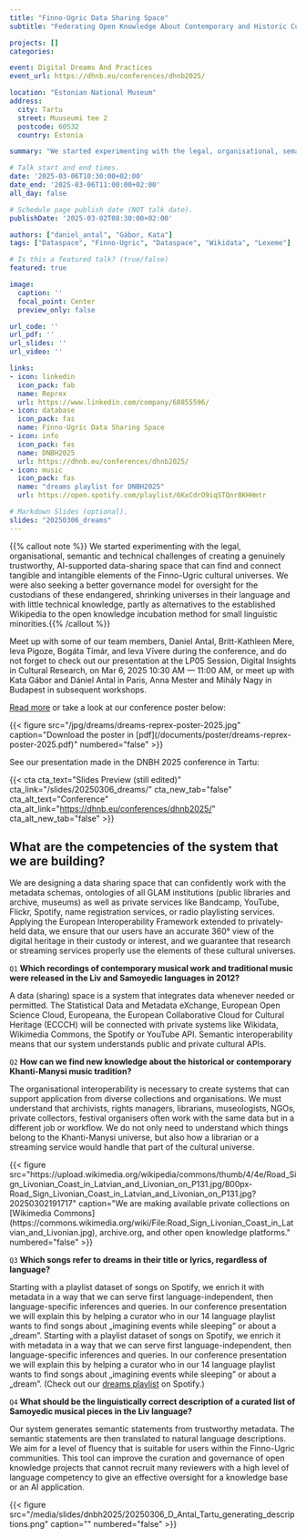 ```yaml
---
title: "Finno-Ugric Data Sharing Space"
subtitle: "Federating Open Knowledge About Contemporary and Historic Cultural Practices in the Wikibase System"

projects: []
categories:

event: Digital Dreams And Practices
event_url: https://dhnb.eu/conferences/dhnb2025/

location: "Estonian National Museum"
address:
  city: Tartu
  street: Muuseumi tee 2
  postcode: 60532
  country: Estonia

summary: "We started experimenting with the legal, organisational, semantic and technical challenges of creating a genuinely trustworthy, AI-supported data-sharing space that can find and connect tangible and intangible elements of the Finno-Ugric cultural universes."

# Talk start and end times.
date: '2025-03-06T10:30:00+02:00'
date_end: '2025-03-06T11:00:00+02:00'
all_day: false

# Schedule page publish date (NOT talk date).
publishDate: '2025-03-02T08:30:00+02:00'

authors: ["daniel_antal", "Gábor, Kata"]
tags: ["Dataspace", "Finno-Ugric", "Dataspace", "Wikidata", "Lexeme"]

# Is this a featured talk? (true/false)
featured: true

image:
  caption: ''
  focal_point: Center
  preview_only: false

url_code: ''
url_pdf: ''
url_slides: ''
url_video: ''

links:
- icon: linkedin
  icon_pack: fab
  name: Reprex
  url: https://www.linkedin.com/company/68855596/
- icon: database
  icon_pack: fas
  name: Finno-Ugric Data Sharing Space
- icon: info
  icon_pack: fas
  name: DNBH2025
  url: https://dhnb.eu/conferences/dhnb2025/
- icon: music
  icon_pack: fas
  name: "dreams playlist for DNBH2025"
  url: https://open.spotify.com/playlist/6KxCdrO9iqSTQnr8KHHmtr

# Markdown Slides (optional).
slides: "20250306_dreams"
---
```


{{% callout note %}} We started experimenting with the legal, organisational, semantic and technical challenges of creating a genuinely trustworthy, AI-supported data-sharing space that can find and connect tangible and intangible elements of the Finno-Ugric cultural universes. We were also seeking a better governance model for oversight for the custodians of these endangered, shrinking universes in their language and with little technical knowledge, partly as alternatives to the established Wikipedia to the open knowledge incubation method for small linguistic minorities.{{% /callout %}}

Meet up with some of our team members, Daniel Antal, Britt-Kathleen Mere, Ieva Pigoze, Bogáta Tímár, and Ieva Vīvere during the conference, and do not forget to check out our presentation at the LP05 Session, Digital Insights in Cultural Research, on Mar 6, 2025 10:30 AM — 11:00 AM, or meet up with Kata Gábor and Dániel Antal in Paris, Anna Mester and Mihály Nagy in Budapest in subsequent workshops.

[Read more](/project/finnougricdataspace/) or take a look at our conference poster below:

<td style="text-align: center;">{{< figure src="/jpg/dreams/dreams-reprex-poster-2025.jpg" caption="Download the poster in [pdf](/documents/poster/dreams-reprex-poster-2025.pdf)" numbered="false" >}}</td>


See our presentation made in the DNBH 2025 conference in Tartu:

{{< cta cta_text="Slides Preview (still edited)" cta_link="/slides/20250306_dreams/" cta_new_tab="false" cta_alt_text="Conference" cta_alt_link="https://dhnb.eu/conferences/dhnb2025/" cta_alt_new_tab="false" >}}

## What are the competencies of the system that we are building?

We are designing a data sharing space that can confidently work with the metadata schemas, ontologies of all GLAM institutions (public libraries and archive, museums) as well as private services like Bandcamp, YouTube, Flickr, Spotify, name registration services, or radio playlisting services. Applying the European Interoperability Framework extended to privately-held data, we ensure that our users have an accurate 360° view of the digital heritage in their custody or interest, and we guarantee that research or streaming services properly use the elements of these cultural universes.


`Q1` **Which recordings of contemporary musical work and traditional music were 
released in the Liv and Samoyedic languages in 2012?**

A data (sharing) space is a system that integrates data whenever needed or permitted. 
The Statistical Data and Metadata eXchange, European Open Science Cloud, Europeana, 
the European Collaborative Cloud for Cultural Heritage (ECCCH) will be connected with 
private systems like Wikidata, Wikimedia Commons, the Spotify or YouTube API. 
Semantic interoperability means that our system understands public and private 
cultural APIs.

`Q2` **How can we find new knowledge about the historical or contemporary Khanti-Manysi music tradition?**

The organisational interoperability is necessary to create systems that can support application from diverse collections and organisations. We must understand that archivists, rights managers, librarians, museologists, NGOs, private collectors, festival organisers often work with the same data but in a different job or workflow. We do not only need to understand which things belong to the Khanti-Manysi universe, but also how a librarian or a streaming service would handle that part of the cultural universe.

<td style="text-align: center;">{{< figure src="https://upload.wikimedia.org/wikipedia/commons/thumb/4/4e/Road_Sign_Livonian_Coast_in_Latvian_and_Livonian_on_P131.jpg/800px-Road_Sign_Livonian_Coast_in_Latvian_and_Livonian_on_P131.jpg?20250302191717" caption="We are making available private collections on [Wikimedia Commons](https://commons.wikimedia.org/wiki/File:Road_Sign_Livonian_Coast_in_Latvian_and_Livonian.jpg), archive.org, and other open knowledge platforms." numbered="false" >}}</td>

`Q3` **Which songs refer to dreams in their title or lyrics, regardless of language?**

Starting with a playlist dataset of songs on Spotify, we enrich it with metadata in a way that we can serve first language-independent, then language-specific inferences and queries. In our conference presentation we will explain this by helping a curator who in our 14 language playlist wants to find songs about „imagining events while sleeping” or about a „dream”. Starting with a playlist dataset of songs on Spotify, we enrich it with metadata in a way that we can serve first language-independent, then language-specific inferences and queries. In our conference presentation we will explain this by helping a curator who in our 14 language playlist wants to find songs about „imagining events while sleeping” or about a „dream”. (Check out our [dreams playlist](https://open.spotify.com/playlist/6KxCdrO9iqSTQnr8KHHmtr) on Spotify.)

`Q4` **What should be the linguistically correct description of a curated list of Samoyedic musical pieces in the Liv language?**

Our system generates semantic statements from trustworthy metadata. The semantic statements are then translated to natural language descriptions. We aim for a level of fluency that is suitable for users within the Finno-Ugric communities. This tool can improve the curation and governance of open knowledge projects that cannot recruit many reviewers with a high level of language competency to give an effective oversight for a knowledge base or an AI application.

<td style="text-align: center;">{{< figure src="/media/slides/dnbh2025/20250306_D_Antal_Tartu_generating_descriptions.png" caption="" numbered="false" >}}</td>
